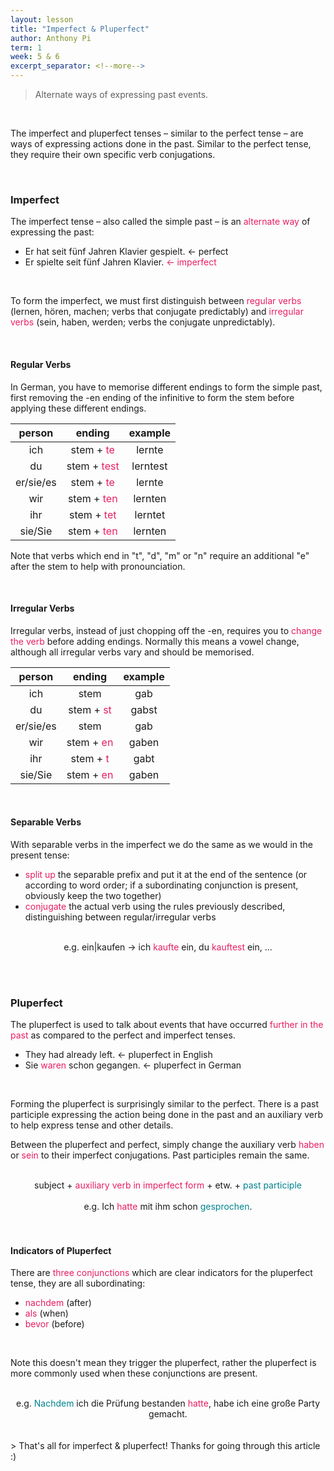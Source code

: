 ```yaml
---
layout: lesson
title: "Imperfect & Pluperfect"
author: Anthony Pi
term: 1
week: 5 & 6
excerpt_separator: <!--more-->
---
```

> Alternate ways of expressing past events.

<!--more--><br/>

The imperfect and pluperfect tenses – similar to the perfect tense – are ways of expressing actions done in the past. Similar to the perfect tense, they require their own specific verb conjugations.

<br/>

### Imperfect

The imperfect tense – also called the simple past – is an <span style="color:#E91D63">alternate way</span> of expressing the past:

+ Er hat seit fünf Jahren Klavier gespielt. <- perfect
+ Er spielte seit fünf Jahren Klavier. <span style="color:#E91D63"><- imperfect</span>
<br/>

To form the imperfect, we must first distinguish between <span style="color:#E91D63">regular verbs</span> (lernen, hören, machen; verbs that conjugate predictably) and <span style="color:#E91D63">irregular verbs</span> (sein, haben, werden; verbs the conjugate unpredictably).

<br/>

#### Regular Verbs

In German, you have to memorise different endings to form the simple past, first removing the -en ending of the infinitive to form the stem before applying these different endings.

| person | ending | example |
| :-: | :-: | :-: |
| ich | stem + <span style="color:#E91D63">te</span> | lernte |
| du | stem + <span style="color:#E91D63">test</span> | lerntest |
| er/sie/es | stem + <span style="color:#E91D63">te</span> | lernte |
| wir | stem + <span style="color:#E91D63">ten</span> | lernten |
| ihr | stem + <span style="color:#E91D63">tet</span> | lerntet |
| sie/Sie | stem + <span style="color:#E91D63">ten</span> | lernten |

Note that verbs which end in "t", "d", "m" or "n" require an additional "e" after the stem to help with pronounciation.

<br/>

#### Irregular Verbs

Irregular verbs, instead of just chopping off the -en, requires you to <span style="color:#E91D63">change the verb</span> before adding endings. Normally this means a vowel change, although all irregular verbs vary and should be memorised.

| person | ending | example |
| :-: | :-: | :-: |
| ich | stem  | gab |
| du | stem + <span style="color:#E91D63">st</span> | gabst |
| er/sie/es | stem | gab |
| wir | stem + <span style="color:#E91D63">en</span> | gaben |
| ihr | stem + <span style="color:#E91D63">t</span> | gabt |
| sie/Sie | stem + <span style="color:#E91D63">en</span> | gaben |

<br/>

#### Separable Verbs

With separable verbs in the imperfect we do the same as we would in the present tense:
+ <span style="color:#E91D63">split up</span> the separable prefix and put it at the end of the sentence (or according to word order; if a subordinating conjunction is present, obviously keep the two together)
+ <span style="color:#E91D63">conjugate</span> the actual verb using the rules previously described, distinguishing between regular/irregular verbs

<br/>
<center>e.g.  ein|kaufen -> ich <span style="color:#E91D63">kaufte</span> ein, du <span style="color:#E91D63">kauftest</span> ein, ...</center>

<br/><br/>

### Pluperfect

The pluperfect is used to talk about events that have occurred <span style="color:#E91D63">further in the past</span> as compared to the perfect and imperfect tenses.

+ They had already left. <- pluperfect in English
+ Sie <span style="color:#E91D63">waren</span> schon gegangen. <- pluperfect in German
<br/>

Forming the pluperfect is surprisingly similar to the perfect. There is a past participle expressing the action being done in the past and an auxiliary verb to help express tense and other details. 

Between the pluperfect and perfect, simply change the auxiliary verb <span style="color:#E91D63">haben</span> or <span style="color:#E91D63">sein</span> to their imperfect conjugations. Past participles remain the same.

<br/>
<center>subject + <span style="color:#E91D63">auxiliary verb in imperfect form</span> + etw. + <span style="color:#00838F">past participle</span></center>
<br/>
<center>e.g.  Ich <span style="color:#E91D63">hatte</span> mit ihm schon <span style="color:#00838F">gesprochen</span>.</center>
<br/>

<br/>

#### Indicators of Pluperfect

There are <span style="color:#E91D63">three conjunctions</span> which are clear indicators for the pluperfect tense, they are all subordinating:

+ <span style="color:#E91D63">nachdem</span> (after)
+ <span style="color:#E91D63">als</span> (when)
+ <span style="color:#E91D63">bevor</span> (before)
<br/>

Note this doesn't mean they trigger the pluperfect, rather the pluperfect is more commonly used when these conjunctions are present.

<br/>
<center>e.g.  <span style="color:#00838F">Nachdem</span> ich die Prüfung bestanden <span style="color:#E91D63">hatte</span>, habe ich eine große Party gemacht.</center>
<br/>

<br/>
> That's all for imperfect & pluperfect! Thanks for going through this article :)